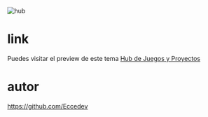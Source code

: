 ![hub](https://github.com/user-attachments/assets/117d3510-8792-402e-b101-6128a9907b73)

# link
Puedes visitar el preview de este tema [Hub de Juegos y Proyectos](https://juegosyproyectos.vercel.app/)
# autor 
https://github.com/Eccedev
